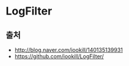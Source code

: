 # LogFilter 

## 출처
 - http://blog.naver.com/iookill/140135139931
 - https://github.com/iookill/LogFilter/


